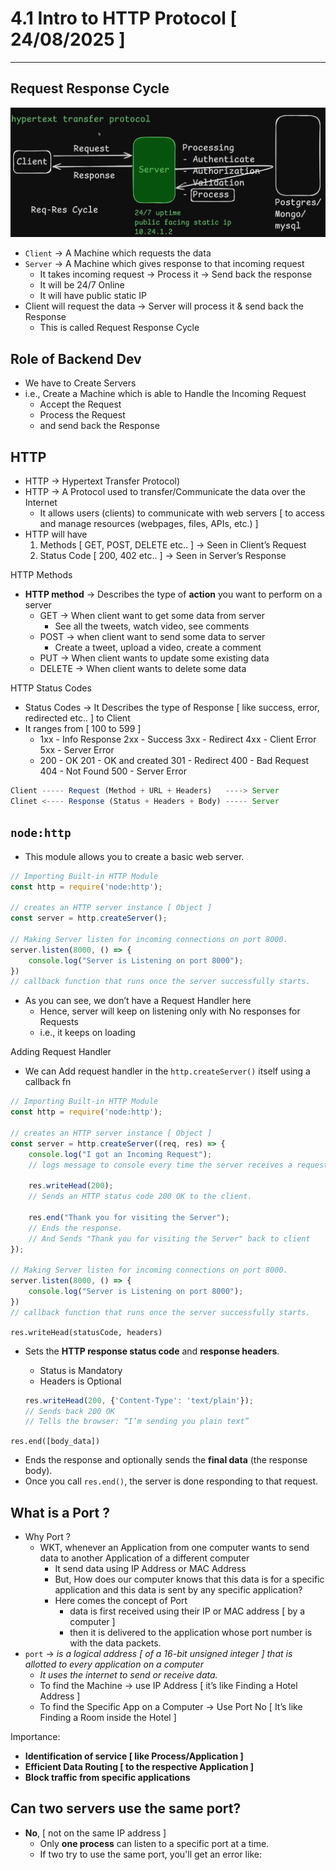 # 4.1 Intro to HTTP Protocol [ 24/08/2025 ]

---

## Request Response Cycle

![image.png](image.png)

- `Client` → A Machine which requests the data
- `Server` → A Machine which gives response to that incoming request
    - It takes incoming request → Process it → Send back the response
    - It will be 24/7 Online
    - It will have public static IP
- Client will request the data → Server will process it & send back the Response
    - This is called Request Response Cycle

## Role of Backend Dev

- We have to Create Servers
- i.e., Create a Machine which is able to Handle the Incoming Request
    - Accept the Request
    - Process the Request
    - and send back the Response

## HTTP

- HTTP → Hypertext Transfer Protocol)
- HTTP → A Protocol used to transfer/Communicate the data over the Internet
    - It allows users (clients) to communicate with web servers [ to access and manage resources (webpages, files, APIs, etc.) ]
- HTTP will have
    1. Methods [ GET, POST, DELETE etc.. ] → Seen in Client’s Request
    2. Status Code [ 200, 402 etc.. ] → Seen in Server’s Response

HTTP Methods

- **HTTP method** → Describes the type of **action** you want to perform on a server
    - GET → When client want to get some data from server
        - See all the tweets, watch video, see comments
    - POST → when client want to send some data to server
        - Create a tweet, upload a video, create a comment
    - PUT → When client wants to update some existing data
    - DELETE → When client wants to delete some data

HTTP Status Codes

- Status Codes → It Describes the type of Response [ like success, error, redirected  etc.. ] to Client
- It ranges from [ 100 to 599 ]
    - 1xx - Info Response
    2xx - Success
    3xx - Redirect
    4xx - Client Error
    5xx - Server Error
    - 200 - OK
    201 - OK and created
    301 - Redirect
    400 - Bad Request
    404 - Not Found
    500 - Server Error

```jsx
Client ----- Request (Method + URL + Headers)   ----> Server
Clinet <---- Response (Status + Headers + Body) ----- Server
```

## `node:http`

- This module allows you to create a basic web server.

```jsx
// Importing Built-in HTTP Module
const http = require('node:http');

// creates an HTTP server instance [ Object ]
const server = http.createServer();

// Making Server listen for incoming connections on port 8000.
server.listen(8000, () => {
    console.log("Server is Listening on port 8000");
})
// callback function that runs once the server successfully starts.
```

- As you can see, we don’t have a Request Handler here
    - Hence, server will keep on listening only with No responses for Requests
    - i.e., it keeps on loading

Adding Request Handler

- We can Add request handler in the `http.createServer()` itself using a callback fn

```jsx
// Importing Built-in HTTP Module
const http = require('node:http');

// creates an HTTP server instance [ Object ]
const server = http.createServer((req, res) => {
    console.log("I got an Incoming Request");
    // logs message to console every time the server receives a request.

    res.writeHead(200);
    // Sends an HTTP status code 200 OK to the client.

    res.end("Thank you for visiting the Server");
    // Ends the response.
    // And Sends "Thank you for visiting the Server" back to client
});

// Making Server listen for incoming connections on port 8000.
server.listen(8000, () => {
    console.log("Server is Listening on port 8000");
})
// callback function that runs once the server successfully starts.
```

`res.writeHead(statusCode, headers)`

- Sets the **HTTP response status code** and **response headers**.
    - Status is Mandatory
    - Headers is Optional
    
    ```jsx
    res.writeHead(200, {'Content-Type': 'text/plain'});
    // Sends back 200 OK
    // Tells the browser: “I’m sending you plain text”
    ```
    

`res.end([body_data])`

- Ends the response and optionally sends the **final data** (the response body).
- Once you call `res.end()`, the server is done responding to that request.

## What is a Port ?

- Why Port ?
    - WKT, whenever an Application from one computer wants to send data to another Application of a different computer
        - It send data using IP Address or  MAC Address
        - But, How does our computer knows that this data is for a specific application and this data is sent by any specific application?
        - Here comes the concept of Port
            - data is first received using their IP or MAC address [ by a computer ]
            - then it is delivered to the application whose port number is with the data packets.
- `port` → *is a logical address [ of a 16-bit unsigned integer ] that is allotted to every application on a computer*
    - *It uses the internet to send or receive data.*
    - To find the Machine → use IP Address [ it’s like Finding a Hotel Address ]
    - To find the Specific App on a Computer → Use Port No [ It’s like Finding a Room inside the Hotel ]

Importance:

- **Identification of service [ like Process/Application ]**
- **Efficient Data Routing [ to the respective Application ]**
- **Block traffic from specific applications**

## Can two servers use the same port?

- **No**, [ not on the same IP address ]
    - Only **one process** can listen to a specific port at a time.
    - If two try to use the same port, you'll get an error like: